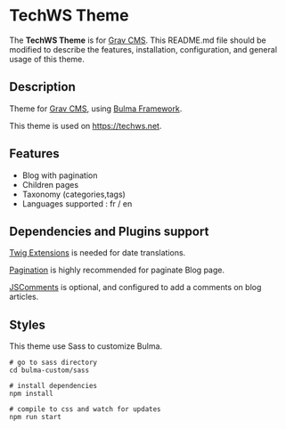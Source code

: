 # TechWS Theme

The **TechWS Theme** is for [Grav CMS](http://github.com/getgrav/grav).  This README.md file should be modified to describe the features, installation, configuration, and general usage of this theme.

## Description

Theme for [Grav CMS](http://github.com/getgrav/grav), using [Bulma Framework](https://bulma.io/).

This theme is used on https://techws.net.

## Features

- Blog with pagination
- Children pages
- Taxonomy (categories,tags)
- Languages supported : fr / en

## Dependencies and Plugins support

[Twig Extensions](https://github.com/Perlkonig/grav-plugin-twig-extensions) is needed for date translations.

[Pagination](https://github.com/getgrav/grav-plugin-pagination) is highly recommended for paginate Blog page.

[JSComments](https://github.com/sommerregen/grav-plugin-jscomments) is optional, and configured to add a comments on blog articles.

## Styles

This theme use Sass to customize Bulma.

```
# go to sass directory
cd bulma-custom/sass

# install dependencies
npm install

# compile to css and watch for updates
npm run start
```
